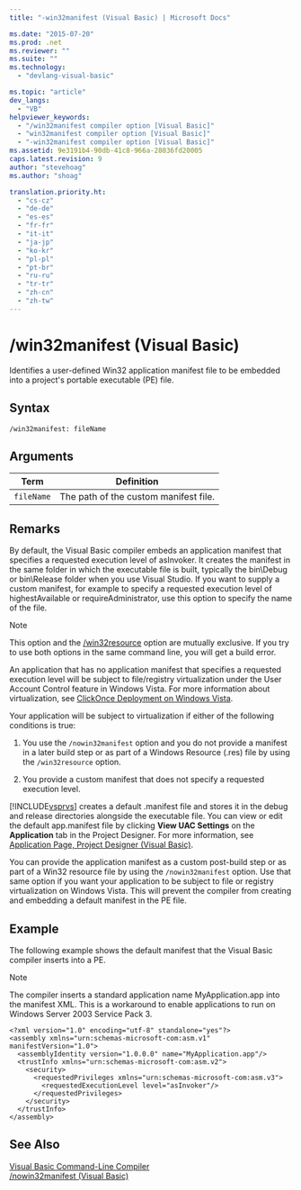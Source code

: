 ```yaml
---
title: "-win32manifest (Visual Basic) | Microsoft Docs"

ms.date: "2015-07-20"
ms.prod: .net
ms.reviewer: ""
ms.suite: ""
ms.technology: 
  - "devlang-visual-basic"

ms.topic: "article"
dev_langs: 
  - "VB"
helpviewer_keywords: 
  - "/win32manifest compiler option [Visual Basic]"
  - "win32manifest compiler option [Visual Basic]"
  - "-win32manifest compiler option [Visual Basic]"
ms.assetid: 9e3191b4-90db-41c8-966a-28036fd20005
caps.latest.revision: 9
author: "stevehoag"
ms.author: "shoag"

translation.priority.ht: 
  - "cs-cz"
  - "de-de"
  - "es-es"
  - "fr-fr"
  - "it-it"
  - "ja-jp"
  - "ko-kr"
  - "pl-pl"
  - "pt-br"
  - "ru-ru"
  - "tr-tr"
  - "zh-cn"
  - "zh-tw"
---
```

# /win32manifest (Visual Basic)
Identifies a user-defined Win32 application manifest file to be embedded into a project's portable executable (PE) file.  
  
## Syntax  
  
```  
/win32manifest: fileName  
```  
  
## Arguments  
  
|Term|Definition|  
|---|---|  
|`fileName`|The path of the custom manifest file.|  
  
## Remarks  
 By default, the Visual Basic compiler embeds an application manifest that specifies a requested execution level of asInvoker. It creates the manifest in the same folder in which the executable file is built, typically the bin\Debug or bin\Release folder when you use Visual Studio. If you want to supply a custom manifest, for example to specify a requested execution level of highestAvailable or requireAdministrator, use this option to specify the name of the file.  
  
> [!NOTE]
>  This option and the [/win32resource](../../../visual-basic/reference/command-line-compiler/win32resource.md) option are mutually exclusive. If you try to use both options in the same command line, you will get a build error.  
  
 An application that has no application manifest that specifies a requested execution level will be subject to file/registry virtualization under the User Account Control feature in Windows Vista. For more information about virtualization, see [ClickOnce Deployment on Windows Vista](https://docs.microsoft.com/visualstudio/deployment/clickonce-deployment-on-windows-vista).  
  
 Your application will be subject to virtualization if either of the following conditions is true:  
  
1.  You use the `/nowin32manifest` option and you do not provide a manifest in a later build step or as part of a Windows Resource (.res) file by using the `/win32resource` option.  
  
2.  You provide a custom manifest that does not specify a requested execution level.  
  
 [!INCLUDE[vsprvs](../../../csharp/includes/vsprvs_md.md)] creates a default .manifest file and stores it in the debug and release directories alongside the executable file. You can view or edit the default app.manifest file by clicking **View UAC Settings** on the **Application** tab in the Project Designer. For more information, see [Application Page, Project Designer (Visual Basic)](https://docs.microsoft.com/visualstudio/ide/reference/application-page-project-designer-visual-basic).  
  
 You can provide the application manifest as a custom post-build step or as part of a Win32 resource file by using the `/nowin32manifest` option. Use that same option if you want your application to be subject to file or registry virtualization on Windows Vista. This will prevent the compiler from creating and embedding a default manifest in the PE file.  
  
## Example  
 The following example shows the default manifest that the Visual Basic compiler inserts into a PE.  
  
> [!NOTE]
>  The compiler inserts a standard application name MyApplication.app into the manifest XML. This is a workaround to enable applications to run on Windows Server 2003 Service Pack 3.  
  
```  
<?xml version="1.0" encoding="utf-8" standalone="yes"?>  
<assembly xmlns="urn:schemas-microsoft-com:asm.v1" manifestVersion="1.0">  
  <assemblyIdentity version="1.0.0.0" name="MyApplication.app"/>  
  <trustInfo xmlns="urn:schemas-microsoft-com:asm.v2">  
    <security>  
      <requestedPrivileges xmlns="urn:schemas-microsoft-com:asm.v3">  
        <requestedExecutionLevel level="asInvoker"/>  
      </requestedPrivileges>  
    </security>  
  </trustInfo>  
</assembly>  
```  
  
## See Also  
 [Visual Basic Command-Line Compiler](../../../visual-basic/reference/command-line-compiler/index.md)   
 [/nowin32manifest (Visual Basic)](../../../visual-basic/reference/command-line-compiler/nowin32manifest.md)